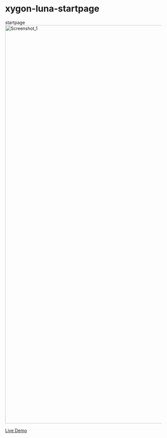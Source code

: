 # xygon-luna-startpage
 startpage
<img width="1279" alt="Screenshot_1" src="https://user-images.githubusercontent.com/69936899/217665535-41144824-d108-4a14-aa14-f2348f82ec25.png">

<a href="https://danrioja.github.io/">Live Demo</a>
